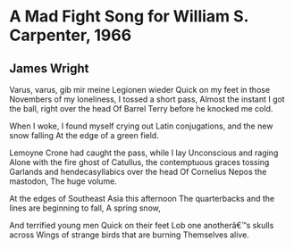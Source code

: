 # A Mad Fight Song for William S. Carpenter, 1966
## James Wright
Varus, varus, gib mir meine Legionen wieder
Quick on my feet in those Novembers of my loneliness,
I tossed a short pass,
Almost the instant I got the ball, right over the head
Of Barrel Terry before he knocked me cold.

When I woke, I found myself crying out
Latin conjugations, and the new snow falling
At the edge of a green field.

Lemoyne Crone had caught the pass, while I lay
Unconscious and raging
Alone with the fire ghost of Catullus, the contemptuous graces tossing
Garlands and hendecasyllabics over the head
Of Cornelius Nepos the mastodon,
The huge volume.

At the edges of Southeast Asia this afternoon
The quarterbacks and the lines are beginning to fall,
A spring snow,

And terrified young men
Quick on their feet
Lob one anotherâ€™s skulls across
Wings of strange birds that are burning
Themselves alive.